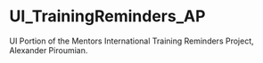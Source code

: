 # UI_TrainingReminders_AP
UI Portion of the Mentors International Training Reminders Project, Alexander Piroumian.

